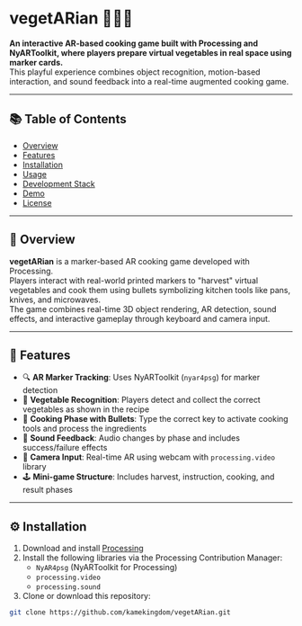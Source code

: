 # vegetARian 🍆🥕🥬

**An interactive AR-based cooking game built with Processing and NyARToolkit, where players prepare virtual vegetables in real space using marker cards.**  
This playful experience combines object recognition, motion-based interaction, and sound feedback into a real-time augmented cooking game.

---

## 📚 Table of Contents

- [Overview](#overview)
- [Features](#features)
- [Installation](#installation)
- [Usage](#usage)
- [Development Stack](#development-stack)
- [Demo](#demo)
- [License](#license)

---

## 🥗 Overview

**vegetARian** is a marker-based AR cooking game developed with Processing.  
Players interact with real-world printed markers to "harvest" virtual vegetables and cook them using bullets symbolizing kitchen tools like pans, knives, and microwaves.  
The game combines real-time 3D object rendering, AR detection, sound effects, and interactive gameplay through keyboard and camera input.

---

## 🌟 Features

- 🔍 **AR Marker Tracking**: Uses NyARToolkit (`nyar4psg`) for marker detection
- 🥬 **Vegetable Recognition**: Players detect and collect the correct vegetables as shown in the recipe
- 🔫 **Cooking Phase with Bullets**: Type the correct key to activate cooking tools and process the ingredients
- 🎵 **Sound Feedback**: Audio changes by phase and includes success/failure effects
- 📸 **Camera Input**: Real-time AR using webcam with `processing.video` library
- 🕹️ **Mini-game Structure**: Includes harvest, instruction, cooking, and result phases

---

## ⚙️ Installation

1. Download and install [Processing](https://processing.org/)
2. Install the following libraries via the Processing Contribution Manager:
   - `NyAR4psg` (NyARToolkit for Processing)
   - `processing.video`
   - `processing.sound`
3. Clone or download this repository:
```bash
git clone https://github.com/kamekingdom/vegetARian.git
